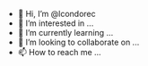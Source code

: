 - 👋 Hi, I’m @lcondorec
- 👀 I’m interested in ...
- 🌱 I’m currently learning ...
- 💞️ I’m looking to collaborate on ...
- 📫 How to reach me ...

<!---
lcondorec/lcondorec is a ✨ special ✨ repository because its `README.md` (this file) appears on your GitHub profile.
You can click the Preview link to take a look at your changes.
--->
